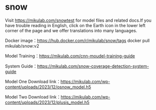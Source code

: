 # snow
Visit https://mikulab.com/snowtest for model files and related docs.If you have trouble reading in English, click on the Earth icon in the lower left corner of the page and we offer translations into many languages.

Docker image：https://hub.docker.com/r/mikulab/snow/tags
docker pull mikulab/snow:v2

Model Training：https://mikulab.com/cnn-moudel-training-guide

System Guide：https://mikulab.com/snow-coverage-detection-system-guide

Model One Download link：https://mikulab.com/wp-content/uploads/2023/12/osnow_model.h5

Model Two Download link：https://mikulab.com/wp-content/uploads/2023/12/plusis_model.h5
